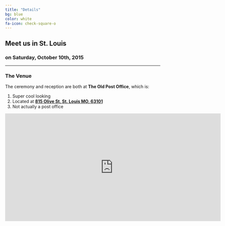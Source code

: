 ```yaml
---
title: "Details"
bg: blue
color: white
fa-icon: check-square-o
---
```


## Meet us in St. Louis

### on Saturday, October 10th, 2015

-------------------------

### The Venue

The ceremony and reception are both at **The Old Post Office**, which is:
 
1. Super cool looking
2. Located at **[815 Olive St, St. Louis MO, 63101](https://www.google.com/maps?ll=38.629057,-90.192944&z=16&t=m&hl=en-US&gl=US&mapclient=embed&cid=16792576850699164824)**
3. Not actually a post office

<div class="icontain" height="300">
<iframe src="https://www.google.com/maps/embed?pb=!1m18!1m12!1m3!1d3116.8866905752934!2d-90.19253482248763!3d38.628487672892284!2m3!1f0!2f0!3f0!3m2!1i1024!2i768!4f13.1!3m3!1m2!1s0x87d8b319202f6377%3A0xe90b37acc15f1c98!2sOLD+POST+OFFICE+-+ST.+LOUIS!5e0!3m2!1sen!2sus!4v1425090253860" width="700" height="350" frameborder="0" style="border:0"></iframe>
</div>

<!---
### Schedule

Here's the schedule

--->
